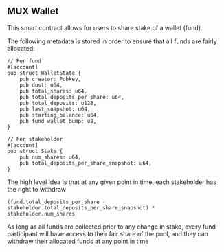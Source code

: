 ## MUX Wallet

This smart contract allows for users to share stake of a wallet (fund).

The following metadata is stored in order to ensure that all funds are fairly allocated:

```
// Per fund
#[account]
pub struct WalletState {
    pub creator: Pubkey,
    pub dust: u64,
    pub total_shares: u64,
    pub total_deposits_per_share: u64,
    pub total_deposits: u128,
    pub last_snapshot: u64,
    pub starting_balance: u64,
    pub fund_wallet_bump: u8,
}

// Per stakeholder
#[account]
pub struct Stake {
    pub num_shares: u64,
    pub total_deposits_per_share_snapshot: u64,
}
```

The high level idea is that at any given point in time, each stakeholder has the right to withdraw 
```
(fund.total_deposits_per_share - stakeholder.total_deposits_per_share_snapshot) * stakeholder.num_shares
```
As long as all funds are collected prior to any change in stake, every fund participant will have access to their fair share of the pool, and they can withdraw their allocated funds at any point in time
